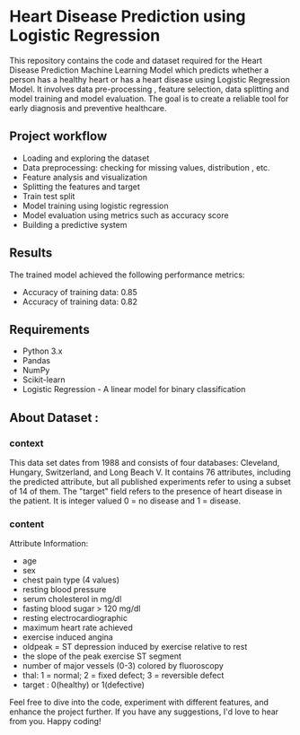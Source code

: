 # Heart Disease Prediction using Logistic Regression

This repository contains the code and dataset required for the Heart Disease Prediction Machine Learning Model which predicts whether a person has a healthy heart or has a heart disease using Logistic Regression Model. It involves data pre-processing , feature selection, data splitting and model training and model evaluation. The goal is to create a reliable tool for early diagnosis and preventive healthcare.

## Project workflow
- Loading and exploring the dataset
- Data preprocessing: checking for missing values, distribution , etc.
- Feature analysis and visualization
- Splitting the features and target
- Train test split
- Model training using logistic regression
- Model evaluation using metrics such as accuracy score
- Building a predictive system

## Results
The trained model achieved the following performance metrics:

- Accuracy of training data: 0.85 
- Accuracy of training data: 0.82

## Requirements
- Python 3.x
- Pandas
- NumPy
- Scikit-learn
- Logistic Regression - A linear model for binary classification

## About Dataset :

### context
This data set dates from 1988 and consists of four databases: Cleveland, Hungary, Switzerland, and Long Beach V. It contains 76 attributes, including the predicted attribute, but all published experiments refer to using a subset of 14 of them. The "target" field refers to the presence of heart disease in the patient. It is integer valued 0 = no disease and 1 = disease.

### content
Attribute Information:
- age
- sex
- chest pain type (4 values)
- resting blood pressure
- serum cholesterol in mg/dl
- fasting blood sugar > 120 mg/dl
- resting electrocardiographic 
- maximum heart rate achieved
- exercise induced angina
- oldpeak = ST depression induced by exercise relative to rest
- the slope of the peak exercise ST segment
- number of major vessels (0-3) colored by fluoroscopy
- thal: 1 = normal; 2 = fixed defect; 3 = reversible defect
- target : 0(healthy) or 1(defective)

Feel free to dive into the code, experiment with different features, and enhance the project further. If you have any suggestions, I'd love to hear from you. Happy coding!